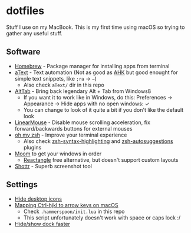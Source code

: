 # dotfiles

Stuff I use on my MacBook. This is my first time using macOS so trying to gather any useful stuff.

## Software

- [Homebrew](https://brew.sh/) - Package manager for installing apps from terminal
- [aText](https://www.trankynam.com/atext/) - Text automation (Not as good as [AHK](https://www.autohotkey.com/) but good enought for simple text snippets, like `;ra` → `→`)
    - Also check `aText/` dir in this repo
- [AltTab](https://www.autohotkey.com/) - Bring back legendary Alt + Tab from Windowsß
	- If you want it to work like in Windows, do this: Preferences → Appearance → Hide apps with no open windows: ✓
	- You can change to look of it quite a bit if you don't like the default look
- [LinearMouse](https://linearmouse.org/) - Disable mouse scrolling acceleration, fix forward/backwards buttons for external mouses
- [oh my zsh](https://ohmyz.sh/) - Improve your terminal experience
	- Also check [zsh-syntax-highlighting](https://github.com/zsh-users/zsh-syntax-highlighting) and [zsh-autosuggestions](https://github.com/zsh-users/zsh-autosuggestions) plugins
- [Moom](https://manytricks.com/moom/) to get your windows in order
	- [Reactangle](https://rectangleapp.com/) free alternative, but doesn't support custom layouts
- [Shottr](https://shottr.cc/) - Superb screenshot tool

## Settings

- [Hide desktop icons](https://www.howtogeek.com/730231/how-to-hide-all-desktop-icons-on-mac/)
- [Mapping Ctrl-hjkl to arrow keys on macOS](https://rarelyneeded.com/2019/11/20/mapping-ctrl-hjkl-to-arrow-keys-on-macos/)
	- Check `.hammerspoon/init.lua` in this repo
	- This script unfortunately doesn't work with space or caps lock :/
- [Hide/show dock faster](https://apple.stackexchange.com/a/34097/450173)